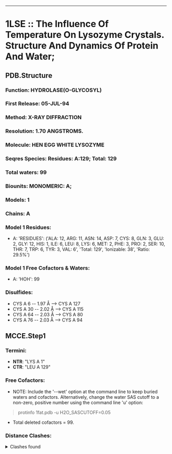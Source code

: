 ---
# 1LSE :: The Influence Of Temperature On Lysozyme Crystals. Structure And Dynamics Of Protein And Water;
## PDB.Structure
### Function: HYDROLASE(O-GLYCOSYL)
### First Release: 05-JUL-94
### Method: X-RAY DIFFRACTION
### Resolution: 1.70 ANGSTROMS.
### Molecule: HEN EGG WHITE LYSOZYME
### Seqres Species: Residues: A:129; Total: 129
### Total waters: 99
### Biounits: MONOMERIC: A;
### Models: 1
### Chains: A
### Model 1 Residues:
  - A:
 'RESIDUES': ('ALA: 12, ARG: 11, ASN: 14, ASP: 7, CYS: 8, GLN: 3, GLU: 2, GLY: 12, HIS: 1, ILE: 6, LEU: 8, LYS: 6, MET: 2, PHE: 3, PRO: 2, SER: 10, THR: 7, TRP: 6, TYR: 3, VAL: 6', 'Total: 129', 'Ionizable: 38',
              'Ratio: 29.5%')

### Model 1 Free Cofactors & Waters:
  - A:
 'HOH': 99

### Disulfides:
  - CYS A  6 -- 1.97 Å --> CYS A 127
  - CYS A  30 -- 2.02 Å --> CYS A 115
  - CYS A  64 -- 2.03 Å --> CYS A  80
  - CYS A  76 -- 2.03 Å --> CYS A  94

## MCCE.Step1
### Termini:
 - <strong>NTR</strong>: "LYS A   1"
 - <strong>CTR</strong>: "LEU A 129"

### Free Cofactors:
  - NOTE: Include the '--wet' option at the command line to keep buried waters and cofactors. Alternatively, change the water SAS cutoff to a non-zero, positive number using the command line 'u' option:
  > protinfo 1fat.pdb -u H2O_SASCUTOFF=0.05
  - Total deleted cofactors = 99.

### Distance Clashes:
<details><summary>Clashes found</summary>

- d= 1.52: " CA  NTR A   1" to " CB  LYS A   1"
- d= 1.97: " SG  CYS A   6" to " SG  CYS A 127"
- d= 1.97: "HD22 ASN A  44" to "HE21 GLN A  57"

</details>

